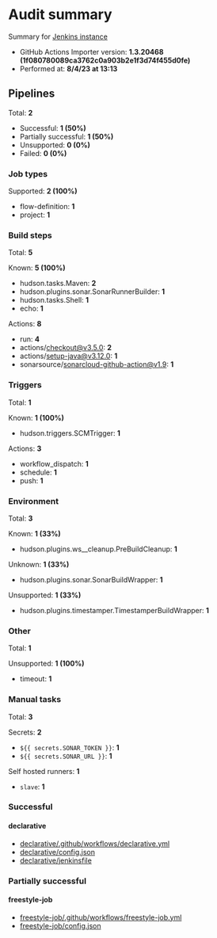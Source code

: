 # Audit summary

Summary for [Jenkins instance](http://65.0.27.151:8080/)

- GitHub Actions Importer version: **1.3.20468 (1f080780089ca3762c0a903b2e1f3d74f455d0fe)**
- Performed at: **8/4/23 at 13:13**

## Pipelines

Total: **2**

- Successful: **1 (50%)**
- Partially successful: **1 (50%)**
- Unsupported: **0 (0%)**
- Failed: **0 (0%)**

### Job types

Supported: **2 (100%)**

- flow-definition: **1**
- project: **1**

### Build steps

Total: **5**

Known: **5 (100%)**

- hudson.tasks.Maven: **2**
- hudson.plugins.sonar.SonarRunnerBuilder: **1**
- hudson.tasks.Shell: **1**
- echo: **1**

Actions: **8**

- run: **4**
- actions/checkout@v3.5.0: **2**
- actions/setup-java@v3.12.0: **1**
- sonarsource/sonarcloud-github-action@v1.9: **1**

### Triggers

Total: **1**

Known: **1 (100%)**

- hudson.triggers.SCMTrigger: **1**

Actions: **3**

- workflow_dispatch: **1**
- schedule: **1**
- push: **1**

### Environment

Total: **3**

Known: **1 (33%)**

- hudson.plugins.ws__cleanup.PreBuildCleanup: **1**

Unknown: **1 (33%)**

- hudson.plugins.sonar.SonarBuildWrapper: **1**

Unsupported: **1 (33%)**

- hudson.plugins.timestamper.TimestamperBuildWrapper: **1**

### Other

Total: **1**

Unsupported: **1 (100%)**

- timeout: **1**

### Manual tasks

Total: **3**

Secrets: **2**

- `${{ secrets.SONAR_TOKEN }}`: **1**
- `${{ secrets.SONAR_URL }}`: **1**

Self hosted runners: **1**

- `slave`: **1**

### Successful

#### declarative

- [declarative/.github/workflows/declarative.yml](declarative/.github/workflows/declarative.yml)
- [declarative/config.json](declarative/config.json)
- [declarative/jenkinsfile](declarative/jenkinsfile)

### Partially successful

#### freestyle-job

- [freestyle-job/.github/workflows/freestyle-job.yml](freestyle-job/.github/workflows/freestyle-job.yml)
- [freestyle-job/config.json](freestyle-job/config.json)
